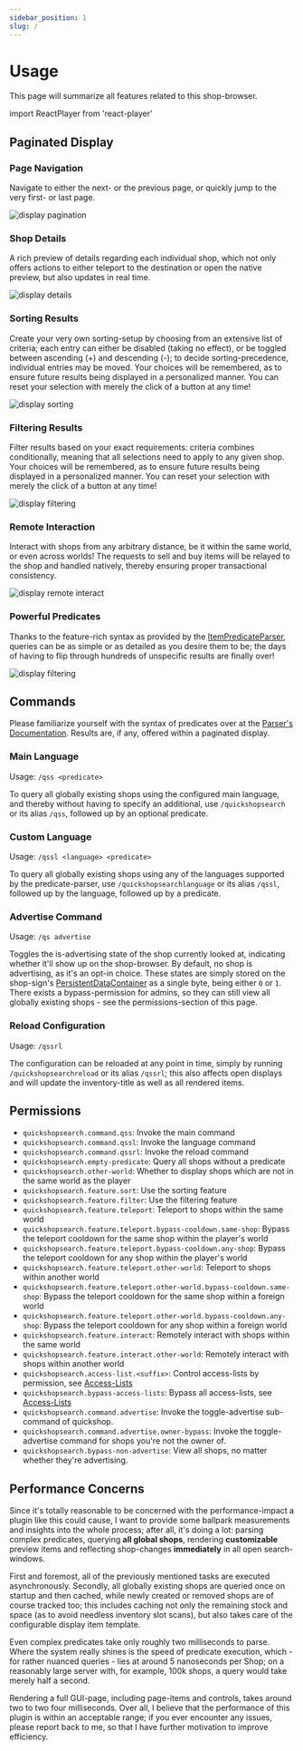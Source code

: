 ```yaml
---
sidebar_position: 1
slug: /
---
```


# Usage

This page will summarize all features related to this shop-browser.

import ReactPlayer from 'react-player'

## Paginated Display

### Page Navigation

Navigate to either the next- or the previous page, or quickly jump to the very first- or last page.

![display pagination](/img/display_pagination.gif)

### Shop Details

A rich preview of details regarding each individual shop, which not only offers actions to either teleport to the destination or open the native preview, but also updates in real time.

![display details](/img/display_details.gif)

### Sorting Results

Create your very own sorting-setup by choosing from an extensive list of criteria; each entry can either be disabled (taking no effect), or be toggled between ascending (+) and descending (-); to decide sorting-precedence, individual entries may be moved. Your choices will be remembered, as to ensure future results being displayed in a personalized manner. You can reset your selection with merely the click of a button at any time!

![display sorting](/img/display_sorting.gif)

### Filtering Results

Filter results based on your exact requirements: criteria combines conditionally, meaning that all selections need to apply to any given shop. Your choices will be remembered, as to ensure future results being displayed in a personalized manner. You can reset your selection with merely the click of a button at any time!

![display filtering](/img/display_filtering.gif)

### Remote Interaction

Interact with shops from any arbitrary distance, be it within the same world, or even across worlds! The requests to sell and buy items will be relayed to the shop and handled natively, thereby ensuring proper transactional consistency.

![display remote interact](/img/display_remote_interact.gif)

### Powerful Predicates

Thanks to the feature-rich syntax as provided by the [ItemPredicateParser](https://blvckbytes.github.io/docs-item-predicate-parser), queries can be as simple or as detailed as you desire them to be; the days of having to flip through hundreds of unspecific results are finally over!

![display filtering](/img/command_predicate.gif)

## Commands

Please familiarize yourself with the syntax of predicates over at the [Parser's Documentation](https://blvckbytes.github.io/docs-item-predicate-parser). Results are, if any, offered within a paginated display.

### Main Language

Usage: `/qss <predicate>`

To query all globally existing shops using the configured main language, and thereby without having to specify an additional, use `/quickshopsearch` or its alias `/qss`, followed up by an optional predicate.

### Custom Language

Usage: `/qssl <language> <predicate>`

To query all globally existing shops using any of the languages supported by the predicate-parser, use `/quickshopsearchlanguage` or its alias `/qssl`, followed up by the language, followed up by a predicate.

### Advertise Command

Usage: `/qs advertise`

Toggles the is-advertising state of the shop currently looked at, indicating whether it'll show up on the shop-browser. By default, no shop is advertising, as it's an opt-in choice. These states are simply stored on the shop-sign's [PersistentDataContainer](https://hub.spigotmc.org/javadocs/spigot/org/bukkit/persistence/PersistentDataContainer.html) as a single byte, being either `0` or `1`. There exists a bypass-permission for admins, so they can still view all globally existing shops - see the permissions-section of this page.

### Reload Configuration

Usage: `/qssrl`

The configuration can be reloaded at any point in time, simply by running `/quickshopsearchreload` or its alias `/qssrl`; this also affects open displays and will update the inventory-title as well as all rendered items.

## Permissions

- `quickshopsearch.command.qss`: Invoke the main command
- `quickshopsearch.command.qssl`: Invoke the language command
- `quickshopsearch.command.qssrl`: Invoke the reload command
- `quickshopsearch.empty-predicate`: Query all shops without a predicate
- `quickshopsearch.other-world`: Whether to display shops which are not in the same world as the player
- `quickshopsearch.feature.sort`: Use the sorting feature
- `quickshopsearch.feature.filter`: Use the filtering feature
- `quickshopsearch.feature.teleport`: Teleport to shops within the same world
- `quickshopsearch.feature.teleport.bypass-cooldown.same-shop`: Bypass the teleport cooldown for the same shop within the player's world
- `quickshopsearch.feature.teleport.bypass-cooldown.any-shop`: Bypass the teleport cooldown for any shop within the player's world
- `quickshopsearch.feature.teleport.other-world`: Teleport to shops within another world
- `quickshopsearch.feature.teleport.other-world.bypass-cooldown.same-shop`: Bypass the teleport cooldown for the same shop within a foreign world
- `quickshopsearch.feature.teleport.other-world.bypass-cooldown.any-shop`: Bypass the teleport cooldown for any shop within a foreign world
- `quickshopsearch.feature.interact`: Remotely interact with shops within the same world
- `quickshopsearch.feature.interact.other-world`: Remotely interact with shops within another world
- `quickshopsearch.access-list.<suffix>`: Control access-lists by permission, see [Access-Lists](./configuration.md#access-lists)
- `quickshopsearch.bypass-access-lists`: Bypass all access-lists, see [Access-Lists](./configuration.md#access-lists)
- `quickshopsearch.command.advertise`: Invoke the toggle-advertise sub-command of quickshop.
- `quickshopsearch.command.advertise.owner-bypass`: Invoke the toggle-advertise command for shops you're not the owner of.
- `quickshopsearch.bypass-non-advertise`: View all shops, no matter whether they're advertising.

## Performance Concerns

Since it's totally reasonable to be concerned with the performance-impact a plugin like this could cause, I want to provide some ballpark measurements and insights into the whole process; after all, it's doing a lot: parsing complex predicates, querying **all global shops**, rendering **customizable** preview items and reflecting shop-changes **immediately** in all open search-windows.

First and foremost, all of the previously mentioned tasks are executed asynchronously. Secondly, all globally existing shops are queried once on startup and then cached, while newly created or removed shops are of course tracked too; this includes caching not only the remaining stock and space (as to avoid needless inventory slot scans), but also takes care of the configurable display item template.

Even complex predicates take only roughly two milliseconds to parse. Where the system really shines is the speed of predicate execution, which - for rather nuanced queries - lies at around 5 nanoseconds per Shop; on a reasonably large server with, for example, 100k shops, a query would take merely half a second.

Rendering a full GUI-page, including page-items and controls, takes around two to two four milliseconds. Over all, I believe that the performance of this plugin is within an acceptable range; if you ever encounter any issues, please report back to me, so that I have further motivation to improve efficiency.